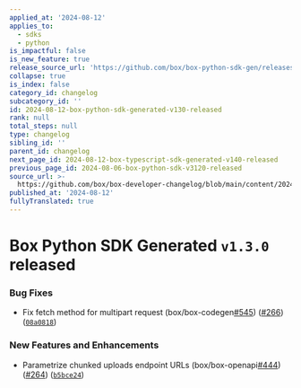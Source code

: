 ```yaml
---
applied_at: '2024-08-12'
applies_to:
  - sdks
  - python
is_impactful: false
is_new_feature: true
release_source_url: 'https://github.com/box/box-python-sdk-gen/releases/tag/v1.3.0'
collapse: true
is_index: false
category_id: changelog
subcategory_id: ''
id: 2024-08-12-box-python-sdk-generated-v130-released
rank: null
total_steps: null
type: changelog
sibling_id: ''
parent_id: changelog
next_page_id: 2024-08-12-box-typescript-sdk-generated-v140-released
previous_page_id: 2024-08-06-box-python-sdk-v3120-released
source_url: >-
  https://github.com/box/box-developer-changelog/blob/main/content/2024/08-12-box-python-sdk-generated-v130-released.md
published_at: '2024-08-12'
fullyTranslated: true
---
```

# Box Python SDK Generated `v1.3.0` released

### Bug Fixes

* Fix fetch method for multipart request (box/box-codegen[#545][1]) ([#266][2]) ([`08a0818`][3])

### New Features and Enhancements

* Parametrize chunked uploads endpoint URLs (box/box-openapi[#444][4]) ([#264][5]) ([`b5bce24`][6])

[1]: https://github.com/box/box-codegen/issues/545

[2]: https://github.com/box/box-codegen/issues/266

[3]: https://github.com/box/box-codegen/commit/08a0818995d64995c3e2720a459f9221c9ca1dea

[4]: https://github.com/box/box-codegen/issues/444

[5]: https://github.com/box/box-codegen/issues/264

[6]: https://github.com/box/box-codegen/commit/b5bce24478c70ae6bb997adc773a0e2a76223568
